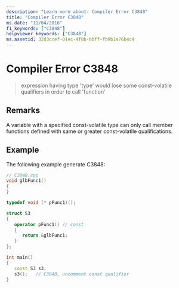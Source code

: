 ```yaml
---
description: "Learn more about: Compiler Error C3848"
title: "Compiler Error C3848"
ms.date: "11/04/2016"
f1_keywords: ["C3848"]
helpviewer_keywords: ["C3848"]
ms.assetid: 32d3ccef-01ec-4f8b-bbff-fb9b1a76b4c4
---
```

# Compiler Error C3848

> expression having type 'type' would lose some const-volatile qualifiers in order to call 'function'

## Remarks

A variable with a specified const-volatile type can only call member functions defined with same or greater const-volatile qualifications.

## Example

The following example generate C3848:

```cpp
// C3848.cpp
void glbFunc1()
{
}

typedef void (* pFunc1)();

struct S3
{
   operator pFunc1() // const
   {
      return &glbFunc1;
   }
};

int main()
{
   const S3 s3;
   s3();   // C3848, uncomment const qualifier
}
```
